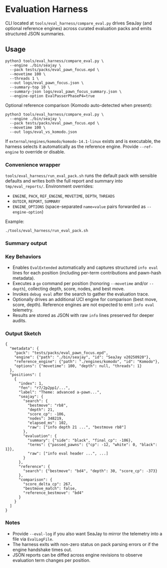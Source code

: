# Evaluation Harness

CLI located at `tools/eval_harness/compare_eval.py` drives SeaJay (and optional
reference engines) across curated evaluation packs and emits structured JSON
summaries.

## Usage
```
python3 tools/eval_harness/compare_eval.py \
  --engine ./bin/seajay \
  --pack tests/packs/eval_pawn_focus.epd \
  --movetime 100 \
  --threads 1 \
  --out logs/eval_pawn_focus.json \
  --summary-top 10 \
  --summary-json logs/eval_pawn_focus_summary.json \
  --engine-option EvalPasserPhaseP4=true
```

Optional reference comparison (Komodo auto-detected when present):
```
python3 tools/eval_harness/compare_eval.py \
  --engine ./bin/seajay \
  --pack tests/packs/eval_pawn_focus.epd \
  --movetime 100 \
  --out logs/eval_vs_komodo.json
```
If `external/engines/komodo/komodo-14.1-linux` exists and is executable, the
harness selects it automatically as the reference engine. Provide
`--ref-engine` to override or disable.

### Convenience wrapper

`tools/eval_harness/run_eval_pack.sh` runs the default pack with sensible
defaults and writes both the full report and summary into `tmp/eval_reports/`.
Environment overrides:

- `ENGINE`, `PACK`, `REF_ENGINE`, `MOVETIME`, `DEPTH`, `THREADS`
- `OUTDIR`, `REPORT`, `SUMMARY`
- `ENGINE_OPTIONS` (space-separated `name=value` pairs forwarded as
  `--engine-option`)

Example:
```
./tools/eval_harness/run_eval_pack.sh
```

### Summary output

### Key Behaviors
- Enables `EvalExtended` automatically and captures structured `info eval` lines
  for each position (including per-term contributions and pawn-hash metadata).
- Executes a `go` command per position (honoring `--movetime` and/or
  `--depth`), collecting depth, score, nodes, and best move.
- Invokes `debug eval` after the search to gather the evaluation trace.
- Optionally drives an additional UCI engine for comparison (best move, score,
  depth). Reference engines are not expected to emit `info eval` telemetry.
- Results are stored as JSON with raw `info` lines preserved for deeper audits.

### Output Sketch
```
{
  "metadata": {
    "pack": "tests/packs/eval_pawn_focus.epd",
    "engine": {"path": "./bin/seajay", "id": "SeaJay v20250920"},
    "reference_engine": {"path": "./engines/komodo", "id": "Komodo"},
    "options": {"movetime": 100, "depth": null, "threads": 1}
  },
  "positions": [
    {
      "index": 1,
      "fen": "r7/2p2pp1/...",
      "label": "Theme: advanced a-pawn...",
      "seajay": {
        "search": {
          "bestmove": "rb8",
          "depth": 21,
          "score_cp": -106,
          "nodes": 348219,
          "elapsed_ms": 102,
          "raw": ["info depth 21 ...", "bestmove rb8"]
        },
        "evaluation": {
          "summary": {"side": "black", "final_cp": -106},
          "terms": {"passed_pawns": {"cp": -12, "white": 0, "black": 1}},
          "raw": ["info eval header ...", ...]
        }
      },
      "reference": {
        "search": {"bestmove": "bd4", "depth": 30, "score_cp": -373}
      },
      "comparison": {
        "score_delta_cp": 267,
        "bestmove_match": false,
        "reference_bestmove": "bd4"
      }
    }
  ]
}
```

### Notes
- Provide `--eval-log` if you also want SeaJay to mirror the telemetry into a
  file via `EvalLogFile`.
- The harness exits with non-zero status on pack parsing errors or if the
  engine handshake times out.
- JSON reports can be diffed across engine revisions to observe evaluation term
  changes per position.
